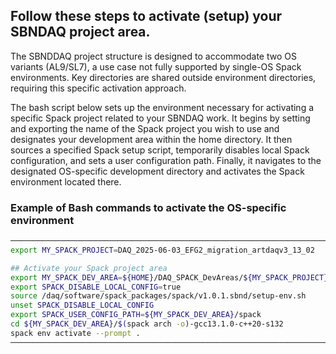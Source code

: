 ## Follow these steps to activate (setup) your SBNDAQ project area.

The SBNDDAQ project structure is designed to accommodate two OS variants (AL9/SL7), a use case not fully supported by single-OS Spack environments. Key directories are shared outside environment directories, requiring this specific activation approach.

The bash script below sets up the environment necessary for activating a specific Spack project related to your SBNDAQ work. It begins by setting and exporting the name of the Spack project you wish to use and designates your development area within the home directory. It then sources a specified Spack setup script, temporarily disables local Spack configuration, and sets a user configuration path. Finally, it navigates to the designated OS-specific development directory and activates the Spack environment located there.

### Example of Bash commands to activate the OS-specific environment

```bash
─────────────────────────────────────────────────────────────────────────────────────────
export MY_SPACK_PROJECT=DAQ_2025-06-03_EFG2_migration_artdaqv3_13_02

## Activate your Spack project area
export MY_SPACK_DEV_AREA=${HOME}/DAQ_SPACK_DevAreas/${MY_SPACK_PROJECT}
export SPACK_DISABLE_LOCAL_CONFIG=true
source /daq/software/spack_packages/spack/v1.0.1.sbnd/setup-env.sh
unset SPACK_DISABLE_LOCAL_CONFIG
export SPACK_USER_CONFIG_PATH=${MY_SPACK_DEV_AREA}/spack
cd ${MY_SPACK_DEV_AREA}/$(spack arch -o)-gcc13.1.0-c++20-s132
spack env activate --prompt .
─────────────────────────────────────────────────────────────────────────────────────────
```
